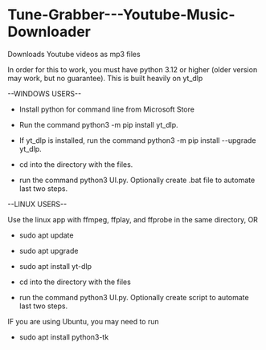 # Tune-Grabber---Youtube-Music-Downloader
Downloads Youtube videos as mp3 files

In order for this to work, you must have python 3.12 or higher (older version may work, but no guarantee).
This is built heavily on yt_dlp

--WINDOWS USERS--

- Install python for command line from Microsoft Store
   
- Run the command python3 -m pip install yt_dlp.

- If yt_dlp is installed, run the command python3 -m pip install --upgrade yt_dlp.

- cd into the directory with the files.

- run the command python3 UI.py.
Optionally create .bat file to automate last two steps.

--LINUX USERS--

Use the linux app with ffmpeg, ffplay, and ffprobe in the same directory, OR

- sudo apt update

- sudo apt upgrade

- sudo apt install yt-dlp

- cd into the directory with the files
  
- run the command python3 UI.py.
Optionally create script to automate last two steps.

IF you are using Ubuntu, you may need to run

- sudo apt install python3-tk


